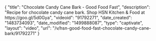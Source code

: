 {
    "title": "Chocolate Candy Cane Bark - Good Food Fast",
    "description": "Recipe for chocolate candy cane bark. Shop HSN Kitchen & Food at https:\/\/goo.gl\/5d0Gya",
    "videoid": "91792271",
    "date_created": "1483734093",
    "date_modified": "1499888087",
    "type": "captivate",
    "layout": "video",
    "url": "\/v\/hsn-good-food-fast-chocolate-candy-cane-bark\/91792271"
}